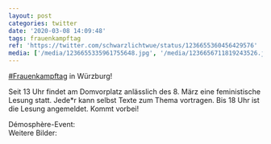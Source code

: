 ```yaml
---
layout: post
categories: twitter
date: '2020-03-08 14:09:48'
tags: frauenkampftag
ref: 'https://twitter.com/schwarzlichtwue/status/1236655360456429576'
media: ['/media/1236655335961755648.jpg', '/media/1236656711819243526.jpg', '/media/1236656717636816896.jpg', '/media/1236656722963464192.jpg', '/media/1236656727908548608.jpg']
---
```

[#Frauenkampftag](/t/frauenkampftag) in Würzburg!



Seit 13 Uhr findet am Domvorplatz anlässlich des 8. März eine feministische Lesung statt. Jede\*r kann selbst Texte zum Thema vortragen. Bis 18 Uhr ist die Lesung angemeldet. Kommt vorbei!



Démosphère-Event:  
Weitere Bilder: 